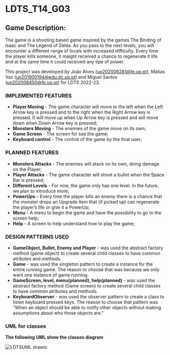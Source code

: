 <h1>LDTS_T14_G03</h1>
<h2>Game Description:</h2>

 
The game is a shooting based game inspired by the games The Binding of Isaac and The Legend of Zelda. As you pass to the next levels, you will encounter a different range of locals with increased difficulty. Every time the player kills someone, it maight received a chance to regenerate it life and at the same time it could received any tipe of power. 

This project was developed by João Alves (up202006281@fe.up.pt), Matias Vaz (up201900194@edu.dc.up.pt) and Miguel Santos (up202008450@fe.up.pt) for LDTS 2022-23. 

### IMPLEMENTED FEATURES

- **Player Moving** - The game character will move to the left when the Left Arrow key is pressed and to the right when the Right Arrow key is pressed. It will move up when Up Arrow key is pressed and will move down when Down Arrow key is pressed; 
- **Monsters Moving** - The enemies of the game move on its own; 
- **Game Screen** - The screen for see the game; 
- **Keyboard control** - The control of the game by the final user; 


### PLANNED FEATURES

- **Monsters Attacks** - The enemies will atack on its own, doing damage on the Player;
- **Player Attacks** - The game character will shoot a bullet when the Space Bar is pressed;
- **Different Levels** - For now, the game only has one level. In the future, we plan to introduce more;
- **PowerUps** – Every time the player kills an enemy there is a chance that the monster drops an Upgrade Item that (if picked up) can regenerate the player’s life or give it a PowerUp;
- **Menu** - A menu to begin the game and have the possibility to go to the screen help;
- **Help** - A screen to help understand how to play the game;


### DESIGN PATTERNS USED

- **GameObject, Bullet, Enemy and Player** - was used the abstract factory method (game object) to create several child classes to have common atributes and methods. 
- **Game** - was used the singleton pattern to create a instance for the entire running game. The reason to choose that was because we only want one instance of game running. 
- **GameScreen, level, menu(planned), help(planned)** - was used the abstract factory method (Game screen) to create several child classes to have common atributes and methods. 
- **KeyboardObserver** - was used the observer pattern to create a class to listen keyboard pressed keys. The reason to choose that pattern was "When an object should be able to notify other objects without making assumptions about who those objects are."

### UML for classes 
**The following UML show the classes diagram**

![LDTSUML drawio](https://user-images.githubusercontent.com/36213075/204034768-e300cf2f-337c-4b68-8c74-8591a5dac1cb.png)

